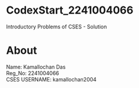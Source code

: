 # CodexStart_2241004066
Introductory Problems of CSES - Solution
# About
 Name: Kamallochan Das</br>
 Reg_No: 2241004066</br>
 CSES USERNAME: kamallochan2004</br>
